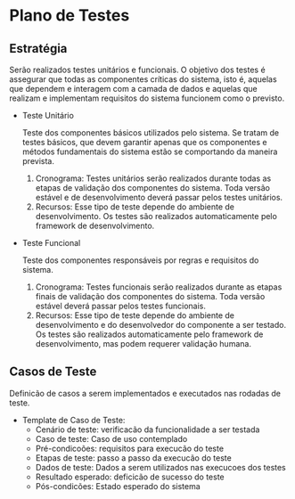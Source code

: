 # Plano de Testes

## Estratégia

Serão realizados testes unitários e funcionais. O objetivo dos testes é assegurar que todas as componentes críticas do sistema, isto é, aquelas que dependem e interagem com a camada de dados e aquelas que realizam e implementam requisitos do sistema funcionem como o previsto.

* Teste Unitário
    
    Teste dos componentes básicos utilizados pelo sistema. Se tratam de testes básicos, que devem garantir apenas que os componentes e métodos fundamentais do sistema estão se comportando da maneira prevista.

    1. Cronograma: Testes unitários serão realizados durante todas as etapas de validação dos componentes do sistema. Toda versão estável e de desenvolvimento deverá passar pelos testes unitários.
    2. Recursos: Esse tipo de teste depende do ambiente de desenvolvimento. Os testes são realizados automaticamente pelo framework de desenvolvimento.


* Teste Funcional

    Teste dos componentes responsáveis por regras e requisitos do sistema.

    1. Cronograma: Testes funcionais serão realizados durante as etapas finais de validação dos componentes do sistema. Toda versão estável deverá passar pelos testes funcionais.
    2. Recursos: Esse tipo de teste depende do ambiente de desenvolvimento e do desenvolvedor do componente a ser testado. Os testes são realizados automaticamente pelo framework de desenvolvimento, mas podem requerer validação humana.
   
   
## Casos de Teste

   Definicão de casos a serem implementados e executados nas rodadas de teste.
   
   * Template de Caso de Teste:
        * Cenário  de teste: verificacão da funcionalidade a ser testada
        * Caso de teste: Caso de uso contemplado
        * Pré-condicoões: requisitos para execucão do teste
        * Etapas de teste: passo a passo da execucão do teste
        * Dados de teste: Dados a serem utilizados nas execucoes dos testes
        * Resultado esperado: deficicão de sucesso do teste
        * Pós-condicões: Estado esperado do sistema
